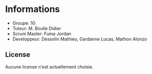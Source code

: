 # Informations
* Groupe: 1G
* Tuteur: M. Boulle Didier 
* Scrum Master: Fuma Jordan 
* Developpeur: Dessolin Mathieu, Gardanne Lucas, Mathon Alonzo

## License
Aucune license n'est actuellement choisie.
